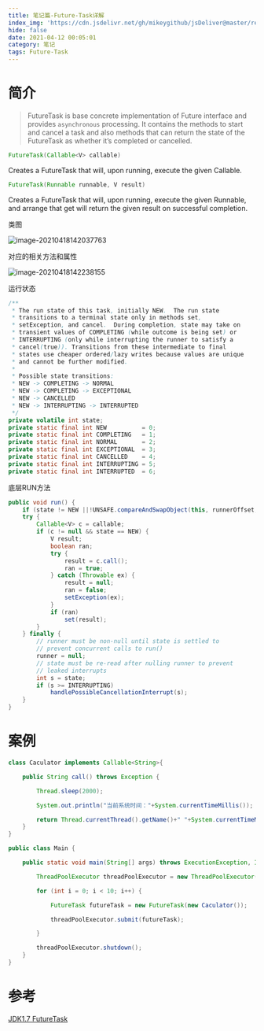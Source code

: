 ```yaml
---
title: 笔记篇-Future-Task详解
index_img: 'https://cdn.jsdelivr.net/gh/mikeygithub/jsDeliver@master/resource/img/Future-Task.jpeg'
hide: false
date: 2021-04-12 00:05:01
category: 笔记
tags: Future-Task
---
```


# 简介

>FutureTask is base concrete implementation of Future interface and provides `asynchronous` processing. It contains the methods to start and cancel a task and also methods that can return the state of the FutureTask as whether it’s completed or cancelled.


```java
FutureTask(Callable<V> callable)
```
Creates a FutureTask that will, upon running, execute the given Callable.
```java
FutureTask(Runnable runnable, V result)
```
Creates a FutureTask that will, upon running, execute the given Runnable, and arrange that get will return the given result on successful completion.

类图

![image-20210418142037763](/home/mikey/Downloads/jsDeliver/resource/img/image-20210418142037763.png)

对应的相关方法和属性

![image-20210418142238155](/home/mikey/Downloads/jsDeliver/resource/img/image-20210418142238155.png)

运行状态

```java
/**
 * The run state of this task, initially NEW.  The run state
 * transitions to a terminal state only in methods set,
 * setException, and cancel.  During completion, state may take on
 * transient values of COMPLETING (while outcome is being set) or
 * INTERRUPTING (only while interrupting the runner to satisfy a
 * cancel(true)). Transitions from these intermediate to final
 * states use cheaper ordered/lazy writes because values are unique
 * and cannot be further modified.
 *
 * Possible state transitions:
 * NEW -> COMPLETING -> NORMAL
 * NEW -> COMPLETING -> EXCEPTIONAL
 * NEW -> CANCELLED
 * NEW -> INTERRUPTING -> INTERRUPTED
 */
private volatile int state;
private static final int NEW          = 0;
private static final int COMPLETING   = 1;
private static final int NORMAL       = 2;
private static final int EXCEPTIONAL  = 3;
private static final int CANCELLED    = 4;
private static final int INTERRUPTING = 5;
private static final int INTERRUPTED  = 6;
```

底层RUN方法

```java
public void run() {
    if (state != NEW ||!UNSAFE.compareAndSwapObject(this, runnerOffset,null, Thread.currentThread()))return;
    try {
        Callable<V> c = callable;
        if (c != null && state == NEW) {
            V result;
            boolean ran;
            try {
                result = c.call();
                ran = true;
            } catch (Throwable ex) {
                result = null;
                ran = false;
                setException(ex);
            }
            if (ran)
                set(result);
        }
    } finally {
        // runner must be non-null until state is settled to
        // prevent concurrent calls to run()
        runner = null;
        // state must be re-read after nulling runner to prevent
        // leaked interrupts
        int s = state;
        if (s >= INTERRUPTING)
            handlePossibleCancellationInterrupt(s);
    }
}
```



# 案例

```java
class Caculator implements Callable<String>{

    public String call() throws Exception {

        Thread.sleep(2000);

        System.out.println("当前系统时间："+System.currentTimeMillis());

        return Thread.currentThread().getName()+" "+System.currentTimeMillis();
    }
}

public class Main {

    public static void main(String[] args) throws ExecutionException, InterruptedException {

        ThreadPoolExecutor threadPoolExecutor = new ThreadPoolExecutor(3, 5, 200, TimeUnit.MICROSECONDS, new LinkedBlockingQueue<Runnable>(30));

        for (int i = 0; i < 10; i++) {

            FutureTask futureTask = new FutureTask(new Caculator());

            threadPoolExecutor.submit(futureTask);

        }

        threadPoolExecutor.shutdown();
    }
}
```


# 参考

[JDK1.7 FutureTask](https://docs.oracle.com/javase/7/docs/api/java/util/concurrent/FutureTask.html)